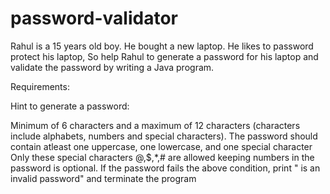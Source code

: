 # password-validator
Rahul is a 15 years old boy. He bought  a new laptop.  He likes to  password protect his laptop,  So help Rahul to generate a password for his laptop and validate the password by writing a Java program.

Requirements:

Hint to generate a password:

Minimum of 6 characters and a maximum of 12 characters (characters include alphabets, numbers and special characters).
The password should contain atleast one uppercase, one lowercase,  and one special character
Only these special characters @,$,*,# are allowed
keeping numbers in the password is optional.
If the password fails the above condition, print "<password> is an invalid password" and terminate the program
